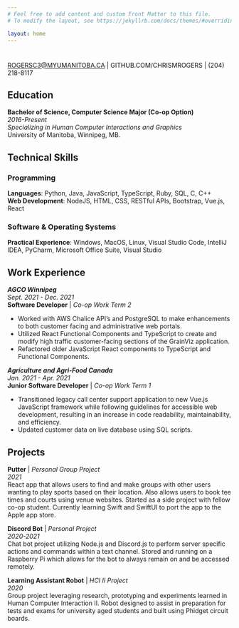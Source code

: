 ```yaml
---
# Feel free to add content and custom Front Matter to this file.
# To modify the layout, see https://jekyllrb.com/docs/themes/#overriding-theme-defaults

layout: home
---  
```


# 

ROGERSC3@MYUMANITOBA.CA | GITHUB.COM/CHRISMROGERS | (204) 218-8117

## Education
**Bachelor of Science, Computer Science Major (Co-op Option)**  
*2016-Present*  
*Specializing in Human Computer Interactions and Graphics*  
University of Manitoba, Winnipeg, MB.

## Technical Skills
### Programming
**Languages**: Python, Java, JavaScript, TypeScript, Ruby, SQL, C, C++  
**Web Development**: NodeJS, HTML, CSS, RESTful APIs, Bootstrap, Vue.js, React

### Software & Operating Systems
**Practical Experience**: Windows, MacOS, Linux, Visual Studio Code, IntelliJ IDEA, PyCharm, Microsoft Office Suite, Visual Studio

## Work Experience
***AGCO Winnipeg***  
*Sept. 2021 - Dec. 2021*  
**Software Developer** | *Co-op Work Term 2*
- Worked with AWS Chalice API’s and PostgreSQL to make enhancements to both customer facing
and administrative web portals.
- Utilized React Functional Components and TypeScript to create and modify high traffic customer-facing sections of the GrainViz application.
- Refactored older JavaScript React components to TypeScript and Functional Components.

***Agriculture and Agri-Food Canada***  
*Jan. 2021 - Apr. 2021*  
**Junior Software Developer** | *Co-op Work Term 1*
- Transitioned legacy call center support application to new Vue.js JavaScript framework while
following guidelines for accessible web development, resulting in an increase in code readability,
maintainability, and efficiency.
- Updated customer data on live database using SQL scripts.

## Projects
**Putter** | *Personal Group Project*  
*2021*  
React app that allows users to find and make groups with other users wanting to play sports based on
their location. Also allows users to book tee times and courts using venue websites. Started as a side
project with fellow co-op student. Currently learning Swift and SwiftUI to port the app to the Apple app
store.

**Discord Bot** | *Personal Project*  
*2020-2021*  
Chat bot project utilizing Node.js and Discord.js to perform server specific actions and commands within
a text channel. Stored and running on a Raspberry Pi which allows for the bot to always remain on and
be accessed remotely.

**Learning Assistant Robot** | *HCI II Project*  
*2020*  
Group project leveraging research, prototyping and experiments learned in Human Computer
Interaction II. Robot designed to assist in preparation for tests and exams for university aged students
and built using Phidget circuit boards.

